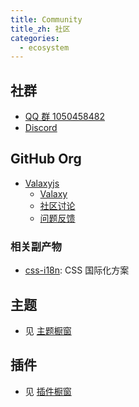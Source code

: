 ```yaml
---
title: Community
title_zh: 社区
categories:
  - ecosystem
---
```


## 社群

- [QQ 群 1050458482](https://qm.qq.com/cgi-bin/qm/qr?k=kZJzggTTCf4SpvEQ8lXWoi5ZjhAx0ILZ&jump_from=webapi)
- [Discord](https://discord.gg/sGe4U4p4CK)

## GitHub Org

- [Valaxyjs](https://github.com/valaxyjs)
  - [Valaxy](https://github.com/YunYouJun/valaxy)
  - [社区讨论](https://github.com/YunYouJun/valaxy/discussions)
  - [问题反馈](https://github.com/YunYouJun/valaxy/issues)

### 相关副产物

- [css-i18n](https://github.com/valaxyjs/css-i18n): CSS 国际化方案

## 主题

- 见 [主题橱窗](/themes/gallery)

## 插件

- 见 [插件橱窗](/addons/gallery)
